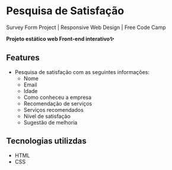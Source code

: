 # Pesquisa de Satisfação

Survey Form Project | Responsive Web Design | Free Code Camp

**Projeto estático web Front-end interativo✨**

## Features

- Pesquisa de satisfação com as seguintes informações:
  - Nome
  - Email
  - Idade
  - Como conheceu a empresa
  - Recomendação de serviços
  - Serviços recomendados
  - Nível de satisfação
  - Sugestão de melhoria

## Tecnologias utilizdas

- HTML
- CSS
